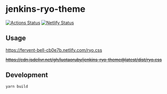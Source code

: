 # jenkins-ryo-theme

[![Actions Status](https://github.com/luotaoruby/jenkins-ryo-theme/workflows/test/badge.svg)](https://github.com/luotao/jenkins-ryo-theme/actions)
[![Netlify Status](https://api.netlify.com/api/v1/badges/3667998f-c611-4491-b08c-a8d6da36e22e/deploy-status)](https://app.netlify.com/sites/fervent-bell-cb0e7b/deploys)

## Usage

https://fervent-bell-cb0e7b.netlify.com/ryo.css

<del>https://cdn.jsdelivr.net/gh/luotaoruby/jenkins-ryo-theme@latest/dist/ryo.css</del>

## Development

```
yarn build
```
